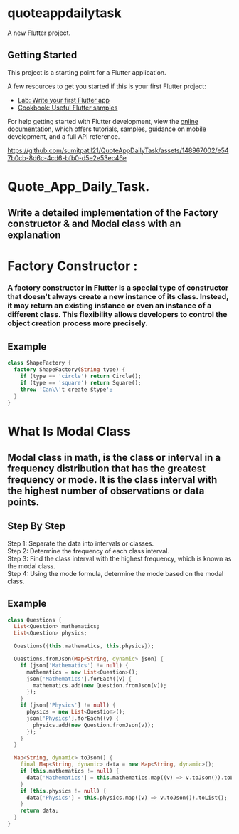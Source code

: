# quoteappdailytask

A new Flutter project.

## Getting Started

This project is a starting point for a Flutter application.

A few resources to get you started if this is your first Flutter project:

- [Lab: Write your first Flutter app](https://docs.flutter.dev/get-started/codelab)
- [Cookbook: Useful Flutter samples](https://docs.flutter.dev/cookbook)

For help getting started with Flutter development, view the
[online documentation](https://docs.flutter.dev/), which offers tutorials,
samples, guidance on mobile development, and a full API reference.


https://github.com/sumitpatil21/QuoteAppDailyTask/assets/148967002/e547b0cb-8d6c-4cd6-bfb0-d5e2e53ec46e
# Quote_App_Daily_Task.
## Write a detailed implementation of the Factory constructor & and Modal class with an explanation
# Factory Constructor :
### A factory constructor in Flutter is a special type of constructor that doesn't always create a new instance of its class. Instead, it may return an existing instance or even an instance of a different class. This flexibility allows developers to control the object creation process more precisely.
## Example
```dart
class ShapeFactory {
  factory ShapeFactory(String type) {
    if (type == 'circle') return Circle();
    if (type == 'square') return Square();
    throw 'Can\\'t create $type';
  }
}
```
# What Is Modal Class 
## Modal class in math, is the class or interval in a frequency distribution that has the greatest frequency or mode. It is the class interval with the highest number of observations or data points.
###
## Step By Step
Step 1: Separate the data into intervals or classes.<br>
Step 2: Determine the frequency of each class interval.<br>
Step 3: Find the class interval with the highest frequency, which is known as the modal class.<br>
Step 4: Using the mode formula, determine the mode based on the modal class.<br>
## Example
```dart
class Questions {
  List<Question> mathematics;
  List<Question> physics;

  Questions({this.mathematics, this.physics});

  Questions.fromJson(Map<String, dynamic> json) {
    if (json['Mathematics'] != null) {
      mathematics = new List<Question>();
      json['Mathematics'].forEach((v) {
        mathematics.add(new Question.fromJson(v));
      });
    }
    if (json['Physics'] != null) {
      physics = new List<Question>();
      json['Physics'].forEach((v) {
        physics.add(new Question.fromJson(v));
      });
    }
  }

  Map<String, dynamic> toJson() {
    final Map<String, dynamic> data = new Map<String, dynamic>();
    if (this.mathematics != null) {
      data['Mathematics'] = this.mathematics.map((v) => v.toJson()).toList();
    }
    if (this.physics != null) {
      data['Physics'] = this.physics.map((v) => v.toJson()).toList();
    }
    return data;
  }
}

```


